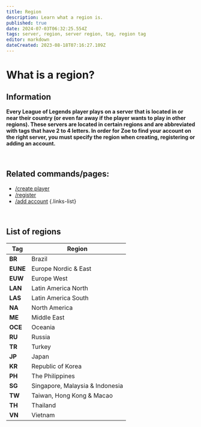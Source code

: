 ```yaml
---
title: Region
description: Learn what a region is.
published: true
date: 2024-07-03T06:32:25.554Z
tags: server, region, server region, tag, region tag
editor: markdown
dateCreated: 2023-08-18T07:16:27.109Z
---
```


# What is a region?
## Information
**Every League of Legends player plays on a server that is located in or near their country (or even far away if the player wants to play in other regions).
These servers are located in certain regions and are abbreviated with tags that have 2 to 4 letters. 
In order for Zoe to find your account on the right server, you must specify the region when creating, registering or adding an account.**

<br>

## Related commands/pages:
-   [/create player](/en/commands/player/create)
-   [/register](/en/commands/player/register)
-   [/add account](/en/commands/player/addaccount) 
{.links-list}

<br>

## List of regions

| Tag  | Region                          |
|------|---------------------------------|
| **BR**   | Brazil                          |
| **EUNE** | Europe Nordic & East            |
| **EUW**  | Europe West                     |
| **LAN**  | Latin America North             |
| **LAS**  | Latin America South             |
| **NA**   | North America                   |
| **ME**   | Middle East                         |
| **OCE**  | Oceania                         |
| **RU**   | Russia                          |
| **TR**   | Turkey                          |
| **JP**   | Japan                           |
| **KR**   | Republic of Korea               |
| **PH**   | The Philippines                 |
| **SG**   | Singapore, Malaysia & Indonesia |
| **TW**   | Taiwan, Hong Kong & Macao       |
| **TH**   | Thailand                        |
| **VN**   | Vietnam                         |